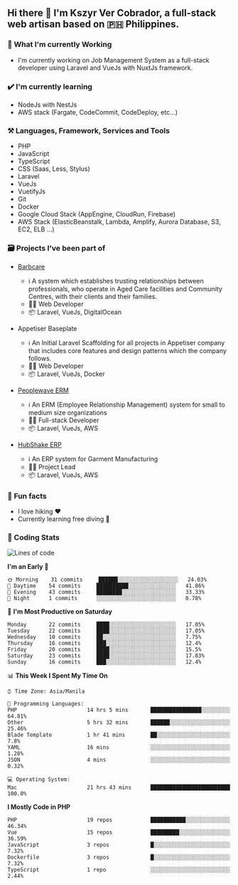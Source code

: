 ## Hi there 👋 I'm Kszyr Ver Cobrador, a full-stack web artisan based on 🇵🇭 Philippines.

### 🚀 What I'm currently Working

- I'm currently working on Job Management System as a full-stack developer using Laravel and VueJs with NuxtJs framework.

### ✔️ I'm currently learning

- NodeJs with NestJs
- AWS stack (Fargate, CodeCommit, CodeDeploy, etc...)

### ⚒️ Languages, Framework, Services and Tools
- PHP
- JavaScript
- TypeScript
- CSS (Saas, Less, Stylus)
- Laravel
- VueJs
- VuetifyJs
- Git
- Docker
- Google Cloud Stack (AppEngine, CloudRun, Firebase)
- AWS Stack (ElasticBeanstalk, Lambda, Amplify, Aurora Database, S3, EC2, ELB ...)


### 🗃 Projects I've been part of

- <a href="https://appetiser.com.au/portfolio/barbcare" target="_blank">Barbcare</a>

  - ℹ️ A system which establishes trusting relationships between professionals, who operate in Aged Care facilities and Community Centres, with their clients and their families.
  - 👨‍💻 Web Developer
  - 📦 Laravel, VueJs, DigitalOcean

- Appetiser Baseplate

  - ℹ️ An Initial Laravel Scaffolding for all projects in Appetiser company that includes core features and design patterns which the company follows.
  - 👨‍💻 Web Developer
  - 📦 Laravel, VueJs, Docker

- <a href="https://peoplewave.co" target="_blank">Peoplewave ERM</a>

  - ℹ️ An ERM (Employee Relationship Management) system for small to medium size organizations
  - 👨‍💻 Full-stack Developer
  - 📦 Laravel, VueJs, AWS

- <a href="https://www.posbang.com/garment-erp" target="_blank">HubShake ERP</a>

  - ℹ️ An ERP system for Garment Manufacturing
  - 👨‍💻 Project Lead
  - 📦 Laravel, VueJs, AWS

### 🌴 Fun facts

- I love hiking ❤️
- Currently learning free diving 🥽

### 🌟 Coding Stats

<!-- WakaTime Stats -->

<!--START_SECTION:waka-->
![Lines of code](https://img.shields.io/badge/From%20Hello%20World%20I%27ve%20Written-489371%20lines%20of%20code-blue)

**I'm an Early 🐤** 

```text
🌞 Morning    31 commits     ██████░░░░░░░░░░░░░░░░░░░   24.03% 
🌆 Daytime    54 commits     ██████████░░░░░░░░░░░░░░░   41.86% 
🌃 Evening    43 commits     ████████░░░░░░░░░░░░░░░░░   33.33% 
🌙 Night      1 commits      ░░░░░░░░░░░░░░░░░░░░░░░░░   0.78%

```
📅 **I'm Most Productive on Saturday** 

```text
Monday       22 commits     ████░░░░░░░░░░░░░░░░░░░░░   17.05% 
Tuesday      22 commits     ████░░░░░░░░░░░░░░░░░░░░░   17.05% 
Wednesday    10 commits     ██░░░░░░░░░░░░░░░░░░░░░░░   7.75% 
Thursday     16 commits     ███░░░░░░░░░░░░░░░░░░░░░░   12.4% 
Friday       20 commits     ████░░░░░░░░░░░░░░░░░░░░░   15.5% 
Saturday     23 commits     ████░░░░░░░░░░░░░░░░░░░░░   17.83% 
Sunday       16 commits     ███░░░░░░░░░░░░░░░░░░░░░░   12.4%

```


📊 **This Week I Spent My Time On** 

```text
⌚︎ Time Zone: Asia/Manila

💬 Programming Languages: 
PHP                      14 hrs 5 mins       ████████████████░░░░░░░░░   64.81% 
Other                    5 hrs 32 mins       ██████░░░░░░░░░░░░░░░░░░░   25.46% 
Blade Template           1 hr 41 mins        ██░░░░░░░░░░░░░░░░░░░░░░░   7.8% 
YAML                     16 mins             ░░░░░░░░░░░░░░░░░░░░░░░░░   1.28% 
JSON                     4 mins              ░░░░░░░░░░░░░░░░░░░░░░░░░   0.32%

💻 Operating System: 
Mac                      21 hrs 43 mins      █████████████████████████   100.0%

```

**I Mostly Code in PHP** 

```text
PHP                      19 repos            ███████████░░░░░░░░░░░░░░   46.34% 
Vue                      15 repos            █████████░░░░░░░░░░░░░░░░   36.59% 
JavaScript               3 repos             █░░░░░░░░░░░░░░░░░░░░░░░░   7.32% 
Dockerfile               3 repos             █░░░░░░░░░░░░░░░░░░░░░░░░   7.32% 
TypeScript               1 repo              ░░░░░░░░░░░░░░░░░░░░░░░░░   2.44%

```



<!--END_SECTION:waka-->
